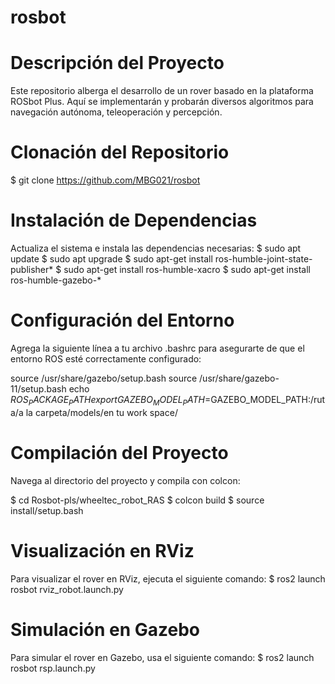 # rosbot
# Descripción del Proyecto

Este repositorio alberga el desarrollo de un rover basado en la plataforma ROSbot Plus. 
Aquí se implementarán y probarán diversos algoritmos para navegación autónoma, teleoperación y percepción.

# Clonación del Repositorio

$ git clone https://github.com/MBG021/rosbot

# Instalación de Dependencias

Actualiza el sistema e instala las dependencias necesarias:
$ sudo apt update
$ sudo apt upgrade
$ sudo apt-get install ros-humble-joint-state-publisher*
$ sudo apt-get install ros-humble-xacro
$ sudo apt-get install ros-humble-gazebo-*

# Configuración del Entorno

Agrega la siguiente línea a tu archivo .bashrc para asegurarte de que el entorno ROS esté correctamente configurado:

source /usr/share/gazebo/setup.bash
source /usr/share/gazebo-11/setup.bash
echo $ROS_PACKAGE_PATH
export GAZEBO_MODEL_PATH=$GAZEBO_MODEL_PATH:/ruta/a la carpeta/models/en tu work space/

# Compilación del Proyecto

Navega al directorio del proyecto y compila con colcon:

$ cd Rosbot-pls/wheeltec_robot_RAS
$ colcon build
$ source install/setup.bash

# Visualización en RViz

Para visualizar el rover en RViz, ejecuta el siguiente comando:
$ ros2 launch rosbot rviz_robot.launch.py

# Simulación en Gazebo

Para simular el rover en Gazebo, usa el siguiente comando:
$ ros2 launch rosbot rsp.launch.py
